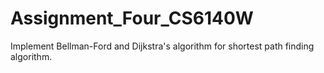 # Assignment_Four_CS6140W
Implement Bellman-Ford and Dijkstra's algorithm for shortest path finding algorithm.
